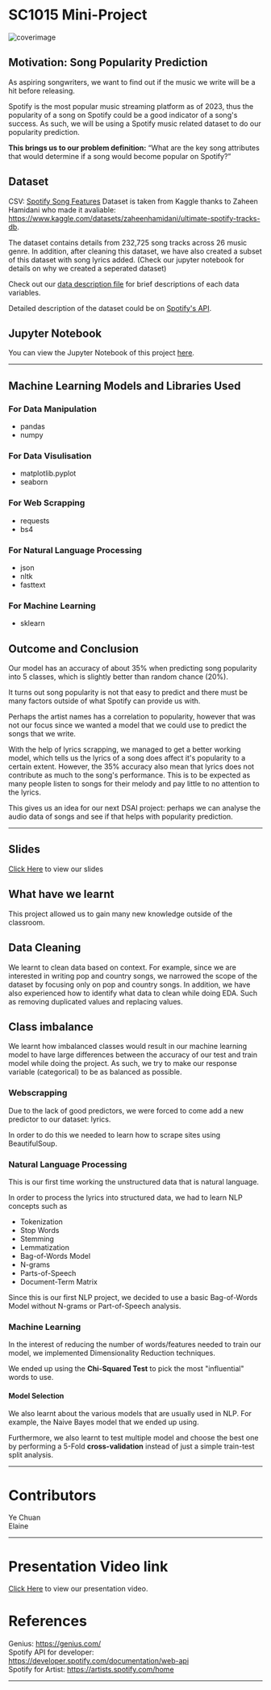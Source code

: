 # SC1015 Mini-Project
![coverimage](https://user-images.githubusercontent.com/120243245/233890752-2eddb92b-4543-4a84-9a9e-e3f81eed2121.png)


## Motivation: Song Popularity Prediction
As aspiring songwriters, we want to find out if the music we write will be a hit before releasing.

Spotify is the most popular music streaming platform as of 2023, thus the popularity of a song on Spotify could be a good indicator of a song's success. As such, we will be using a Spotify music related dataset to do our popularity prediction.  

**This brings us to our problem definition:** “What are the key song attributes that would determine if a song would become popular on Spotify?”

## Dataset
CSV: [Spotify Song Features](SpotifyFeatures.csv)
Dataset is taken from Kaggle thanks to Zaheen Hamidani who made it avaliable: https://www.kaggle.com/datasets/zaheenhamidani/ultimate-spotify-tracks-db.

The dataset contains details from 232,725 song tracks across 26 music genre. In addition, after cleaning this dataset, we have also created a subset of this dataset with song lyrics added. (Check our jupyter notebook for details on why we created a seperated dataset)

Check out our [data description file](data_description.md) for brief descriptions of each data variables.

Detailed description of the dataset could be on [Spotify's API](https://developer.spotify.com/documentation/web-api).

## Jupyter Notebook
You can view the Jupyter Notebook of this project [here](SongPopularityPrediction.ipynb).

---

## Machine Learning Models and Libraries Used

### For Data Manipulation
- pandas
- numpy

### For Data Visulisation
- matplotlib.pyplot
- seaborn  

### For Web Scrapping
- requests
- bs4  

### For Natural Language Processing
- json
- nltk
- fasttext

### For Machine Learning
- sklearn


## Outcome and Conclusion
Our model has an accuracy of about 35% when predicting song popularity into 5 classes, which is slightly better than random chance (20%).

It turns out song popularity is not that easy to predict and there must be many factors outside of what Spotify can provide us with.

Perhaps the artist names has a correlation to popularity, however that was not our focus since we wanted a model that we could use to predict the songs that we write.

With the help of lyrics scrapping, we managed to get a better working model, which tells us the lyrics of a song does affect it's popularity to a certain extent. However, the 35% accuracy also mean that lyrics does not contribute as much to the song's performance. This is to be expected as many people listen to songs for their melody and pay little to no attention to the lyrics.

This gives us an idea for our next DSAI project: perhaps we can analyse the audio data of songs and see if that helps with popularity prediction.

---
  

  

## Slides
[Click Here](SC1015_MiniProjectPresentationSlides.pdf) to view our slides




## What have we learnt
This project allowed us to gain many new knowledge outside of the classroom.

## Data Cleaning
We learnt to clean data based on context.
For example, since we are interested in writing pop and country songs, we narrowed the scope of the dataset by focusing only on pop and country songs. In addition, we have also experienced how to identify what data to clean while doing EDA. Such as removing duplicated values and replacing values.

## Class imbalance
We learnt how imbalanced classes would result in our machine learning model to have large differences between the accuracy of our test and train model while doing the project. As such, we try to make our response variable (categorical) to be as balanced as possible.

### Webscrapping
Due to the lack of good predictors, we were forced to come add a new predictor to our dataset: lyrics.

In order to do this we needed to learn how to scrape sites using BeautifulSoup.


### Natural Language Processing
This is our first time working the unstructured data that is natural language.

In order to process the lyrics into structured data, we had to learn NLP concepts such as
- Tokenization
- Stop Words
- Stemming
- Lemmatization
- Bag-of-Words Model
- N-grams
- Parts-of-Speech
- Document-Term Matrix

Since this is our first NLP project, we decided to use a basic Bag-of-Words Model without N-grams or Part-of-Speech analysis.
### Machine Learning
In the interest of reducing the number of words/features needed to train our model, we implemented Dimensionality Reduction techniques.

We ended up using the **Chi-Squared Test** to pick the most "influential" words to use.

#### Model Selection
We also learnt about the various models that are usually used in NLP. For example, the Naive Bayes model that we ended up using.

Furthermore, we also learnt to test multiple model and choose the best one by performing a 5-Fold **cross-validation** instead of just a simple train-test split analysis.

---


# Contributors
Ye Chuan  
Elaine

---

# Presentation Video link
[Click Here](https://youtu.be/3QPJ165z1Vg) to view our presentation video.


# References

  Genius:  https://genius.com/  
  Spotify API for developer: https://developer.spotify.com/documentation/web-api  
  Spotify for Artist: https://artists.spotify.com/home

---

